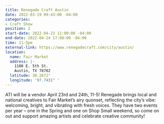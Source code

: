 ```yaml
---
title: Renegade Craft Austin
date: 2022-03-19 09:43:00 -04:00
categories:
- Craft Show
position: 2
start-date: 2022-04-23 11:00:00 -04:00
end-date: 2022-04-24 17:00:00 -04:00
time: 11-5pm
external-link: https://www.renegadecraft.com/city/austin/
location:
  name: Fair Market
  address: |-
    1100 E. 5th St.
    Austin, TX 78702
  latitude: 30.2672°
  longitude: '97.7431° '
---
```


ATI will be a vendor April 23rd and 24th, 11-5! 
Renegade brings local and national creatives to Fair Market’s airy quonset, reflecting the city’s vibe: welcoming, bright, and vibrating with fresh voices. They have two events per year – one in the Spring and one on Shop Small weekend, so come on out and support amazing artists and celebrate creative community!
